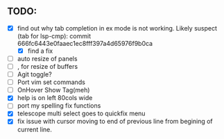 
## TODO:

- [x] find out why tab completion in ex mode is not working.
    Likely suspect (tab for lsp-cmp):
        commit 666fc6443e0faaec1ec8fff397a4d65976f9b0ca
    - [x] find a fix
- [ ] auto resize of panels
- [ ] <C-h>,<C-l> for resize of buffers
- [ ] Agit toggle?
- [ ] Port vim set commands
- [ ] OnHover Show Tag(meh)
- [x] help is on left 80cols wide
- [ ] port my spelling fix functions
- [x] telescope multi select goes to quickfix menu
- [x] fix issue with cursor moving to end of previous line from begining of current line.

